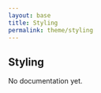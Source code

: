 ```yaml
---
layout: base
title: Styling
permalink: theme/styling
---
```


## Styling

<p class="hint hint--error">No documentation yet.</p>